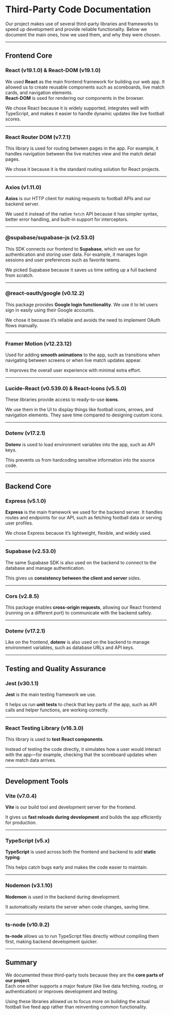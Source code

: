 # Third-Party Code Documentation

Our project makes use of several third-party libraries and frameworks to speed up development and provide reliable functionality. Below we document the main ones, how we used them, and why they were chosen.

---

## Frontend Core

### React (v19.1.0) & React-DOM (v19.1.0)

We used **React** as the main frontend framework for building our web app. It allowed us to create reusable components such as scoreboards, live match cards, and navigation elements.  
**React-DOM** is used for rendering our components in the browser.

We chose React because it is widely supported, integrates well with TypeScript, and makes it easier to handle dynamic updates like live football scores.

---

### React Router DOM (v7.7.1)

This library is used for routing between pages in the app. For example, it handles navigation between the live matches view and the match detail pages.

We chose it because it is the standard routing solution for React projects.

---

### Axios (v1.11.0)

**Axios** is our HTTP client for making requests to football APIs and our backend server.

We used it instead of the native `fetch` API because it has simpler syntax, better error handling, and built-in support for interceptors.

---

### @supabase/supabase-js (v2.53.0)

This SDK connects our frontend to **Supabase**, which we use for authentication and storing user data. For example, it manages login sessions and user preferences such as favorite teams.

We picked Supabase because it saves us time setting up a full backend from scratch.

---

### @react-oauth/google (v0.12.2)

This package provides **Google login functionality**. We use it to let users sign in easily using their Google accounts.

We chose it because it’s reliable and avoids the need to implement OAuth flows manually.

---

### Framer Motion (v12.23.12)

Used for adding **smooth animations** to the app, such as transitions when navigating between screens or when live match updates appear.

It improves the overall user experience with minimal extra effort.

---

### Lucide-React (v0.539.0) & React-Icons (v5.5.0)

These libraries provide access to ready-to-use **icons**.

We use them in the UI to display things like football icons, arrows, and navigation elements. They save time compared to designing custom icons.

---

### Dotenv (v17.2.1)

**Dotenv** is used to load environment variables into the app, such as API keys.

This prevents us from hardcoding sensitive information into the source code.

---

## Backend Core

### Express (v5.1.0)

**Express** is the main framework we used for the backend server. It handles routes and endpoints for our API, such as fetching football data or serving user profiles.

We chose Express because it’s lightweight, flexible, and widely used.

---

### Supabase (v2.53.0)

The same Supabase SDK is also used on the backend to connect to the database and manage authentication.

This gives us **consistency between the client and server** sides.

---

### Cors (v2.8.5)

This package enables **cross-origin requests**, allowing our React frontend (running on a different port) to communicate with the backend safely.

---

### Dotenv (v17.2.1)

Like on the frontend, **dotenv** is also used on the backend to manage environment variables, such as database URLs and API keys.

---

## Testing and Quality Assurance

### Jest (v30.1.1)

**Jest** is the main testing framework we use.

It helps us run **unit tests** to check that key parts of the app, such as API calls and helper functions, are working correctly.

---

### React Testing Library (v16.3.0)

This library is used to **test React components**.

Instead of testing the code directly, it simulates how a user would interact with the app—for example, checking that the scoreboard updates when new match data arrives.

---

## Development Tools

### Vite (v7.0.4)

**Vite** is our build tool and development server for the frontend.

It gives us **fast reloads during development** and builds the app efficiently for production.

---

### TypeScript (v5.x)

**TypeScript** is used across both the frontend and backend to add **static typing**.

This helps catch bugs early and makes the code easier to maintain.

---

### Nodemon (v3.1.10)

**Nodemon** is used in the backend during development.

It automatically restarts the server when code changes, saving time.

---

### ts-node (v10.9.2)

**ts-node** allows us to run TypeScript files directly without compiling them first, making backend development quicker.

---

## Summary

We documented these third-party tools because they are the **core parts of our project**.  
Each one either supports a major feature (like live data fetching, routing, or authentication) or improves development and testing.

Using these libraries allowed us to focus more on building the actual football live feed app rather than reinventing common functionality.
